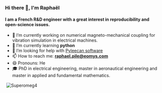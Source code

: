 ### Hi there 👋, I'm Raphaël

#### I am a French R&D engineer with a great interest in reproducibility and open-science issues. 

- 🔭 I’m currently working on numerical magneto-mechanical coupling for vibration simulation in electrical machines.
- 🌱 I’m currently learning **python**
- 🤔 I’m looking for help with [Pyleecan software](https://github.com/Eomys/pyleecan)
- 📫 How to reach me: **raphael.pile@eomys.com**
- 😄 Pronouns: He
- ‍🎓 PhD in electrical engineering, master in aeronautical engineering and master in applied and fundamental mathematics. 

<p>&nbsp;<img align="center" src="https://github-readme-stats.vercel.app/api?username=Superomeg4&show_icons=true&theme=dark" alt="Superomeg4" /></p>
